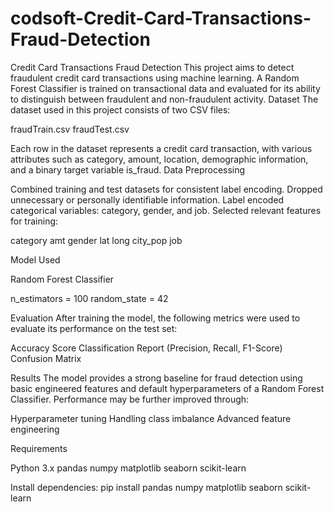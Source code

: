 # codsoft-Credit-Card-Transactions-Fraud-Detection
Credit Card Transactions Fraud Detection
This project aims to detect fraudulent credit card transactions using machine learning. A Random Forest Classifier is trained on transactional data and evaluated for its ability to distinguish between fraudulent and non-fraudulent activity.
 Dataset
The dataset used in this project consists of two CSV files:

fraudTrain.csv
fraudTest.csv

Each row in the dataset represents a credit card transaction, with various attributes such as category, amount, location, demographic information, and a binary target variable is_fraud.
Data Preprocessing

Combined training and test datasets for consistent label encoding.
Dropped unnecessary or personally identifiable information.
Label encoded categorical variables: category, gender, and job.
Selected relevant features for training:

category
amt
gender
lat
long
city_pop
job

 Model Used

Random Forest Classifier

n_estimators = 100
random_state = 42



 Evaluation
After training the model, the following metrics were used to evaluate its performance on the test set:

Accuracy Score
Classification Report (Precision, Recall, F1-Score)
Confusion Matrix

Results
The model provides a strong baseline for fraud detection using basic engineered features and default hyperparameters of a Random Forest Classifier. Performance may be further improved through:

Hyperparameter tuning
Handling class imbalance
Advanced feature engineering

Requirements

Python 3.x
pandas
numpy
matplotlib
seaborn
scikit-learn

Install dependencies:
pip install pandas numpy matplotlib seaborn scikit-learn
